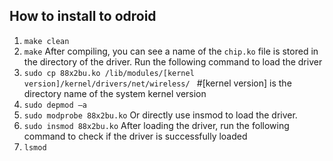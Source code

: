 ## How to install to odroid

1. `make clean`
2. `make`
After compiling, you can see a name of the `chip.ko` file is stored in the directory of the driver. Run the following command to load the driver
3. `sudo cp 88x2bu.ko /lib/modules/[kernel version]/kernel/drivers/net/wireless/ ` #[kernel version] is the directory name of the system kernel version
4. `sudo depmod –a`
5. `sudo modprobe 88x2bu.ko`
Or directly use insmod to load the driver.
6. `sudo insmod 88x2bu.ko`
After loading the driver, run the following command to check if the driver is successfully loaded
7. `lsmod`
